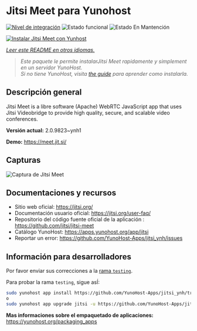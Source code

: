 <!--
Este archivo README esta generado automaticamente<https://github.com/YunoHost/apps/tree/master/tools/readme_generator>
No se debe editar a mano.
-->

# Jitsi Meet para Yunohost

[![Nivel de integración](https://apps.yunohost.org/badge/integration/jitsi)](https://ci-apps.yunohost.org/ci/apps/jitsi/)
![Estado funcional](https://apps.yunohost.org/badge/state/jitsi)
![Estado En Mantención](https://apps.yunohost.org/badge/maintained/jitsi)

[![Instalar Jitsi Meet con Yunhost](https://install-app.yunohost.org/install-with-yunohost.svg)](https://install-app.yunohost.org/?app=jitsi)

*[Leer este README en otros idiomas.](./ALL_README.md)*

> *Este paquete le permite instalarJitsi Meet rapidamente y simplement en un servidor YunoHost.*  
> *Si no tiene YunoHost, visita [the guide](https://yunohost.org/install) para aprender como instalarla.*

## Descripción general

Jitsi Meet is a libre software (Apache) WebRTC JavaScript app that uses Jitsi Videobridge to provide high quality, secure, and scalable video conferences.

**Versión actual:** 2.0.9823~ynh1

**Demo:** <https://meet.jit.si/>

## Capturas

![Captura de Jitsi Meet](./doc/screenshots/screenshot.png)

## Documentaciones y recursos

- Sitio web oficial: <https://jitsi.org/>
- Documentación usuario oficial: <https://jitsi.org/user-faq/>
- Repositorio del código fuente oficial de la aplicación : <https://github.com/jitsi/jitsi-meet>
- Catálogo YunoHost: <https://apps.yunohost.org/app/jitsi>
- Reportar un error: <https://github.com/YunoHost-Apps/jitsi_ynh/issues>

## Información para desarrolladores

Por favor enviar sus correcciones a la [rama `testing`](https://github.com/YunoHost-Apps/jitsi_ynh/tree/testing).

Para probar la rama `testing`, sigue asÍ:

```bash
sudo yunohost app install https://github.com/YunoHost-Apps/jitsi_ynh/tree/testing --debug
o
sudo yunohost app upgrade jitsi -u https://github.com/YunoHost-Apps/jitsi_ynh/tree/testing --debug
```

**Mas informaciones sobre el empaquetado de aplicaciones:** <https://yunohost.org/packaging_apps>
